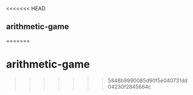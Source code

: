 <<<<<<< HEAD
## arithmetic-game
=======
# arithmetic-game
>>>>>>> 5848b9990085d90f5e040731dd04230f2845664c
